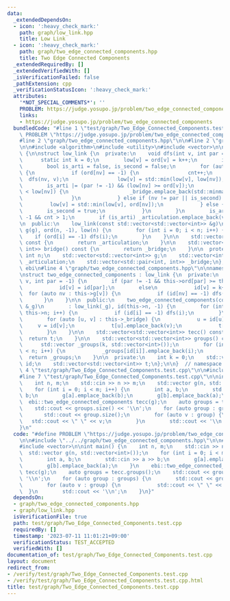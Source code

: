 ```yaml
---
data:
  _extendedDependsOn:
  - icon: ':heavy_check_mark:'
    path: graph/low_link.hpp
    title: Low Link
  - icon: ':heavy_check_mark:'
    path: graph/two_edge_connected_components.hpp
    title: Two Edge Connected Components
  _extendedRequiredBy: []
  _extendedVerifiedWith: []
  _isVerificationFailed: false
  _pathExtension: cpp
  _verificationStatusIcon: ':heavy_check_mark:'
  attributes:
    '*NOT_SPECIAL_COMMENTS*': ''
    PROBLEM: https://judge.yosupo.jp/problem/two_edge_connected_components
    links:
    - https://judge.yosupo.jp/problem/two_edge_connected_components
  bundledCode: "#line 1 \"test/graph/Two_Edge_Connected_Components.test.cpp\"\n#define\
    \ PROBLEM \"https://judge.yosupo.jp/problem/two_edge_connected_components\"\n\n\
    #line 2 \"graph/two_edge_connected_components.hpp\"\n\n#line 2 \"graph/low_link.hpp\"\
    \n\n#include <algorithm>\n#include <utility>\n#include <vector>\n\nnamespace ebi\
    \ {\n\nstruct low_link {\n  private:\n    void dfs(int v, int par = -1) {\n  \
    \      static int k = 0;\n        low[v] = ord[v] = k++;\n        int cnt = 0;\n\
    \        bool is_arti = false, is_second = false;\n        for (auto nv : g[v])\
    \ {\n            if (ord[nv] == -1) {\n                cnt++;\n              \
    \  dfs(nv, v);\n                low[v] = std::min(low[v], low[nv]);\n        \
    \        is_arti |= (par != -1) && (low[nv] >= ord[v]);\n                if (ord[v]\
    \ < low[nv]) {\n                    _bridge.emplace_back(std::minmax(v, nv));\n\
    \                }\n            } else if (nv != par || is_second) {\n       \
    \         low[v] = std::min(low[v], ord[nv]);\n            } else {\n        \
    \        is_second = true;\n            }\n        }\n        is_arti |= par ==\
    \ -1 && cnt > 1;\n        if (is_arti) _articulation.emplace_back(v);\n    }\n\
    \n  public:\n    low_link(const std::vector<std::vector<int>> &g)\n        : n(g.size()),\
    \ g(g), ord(n, -1), low(n) {\n        for (int i = 0; i < n; i++) {\n        \
    \    if (ord[i] == -1) dfs(i);\n        }\n    }\n\n    std::vector<int> articulation()\
    \ const {\n        return _articulation;\n    }\n\n    std::vector<std::pair<int,\
    \ int>> bridge() const {\n        return _bridge;\n    }\n\n  protected:\n   \
    \ int n;\n    std::vector<std::vector<int>> g;\n    std::vector<int> ord, low,\
    \ _articulation;\n    std::vector<std::pair<int, int>> _bridge;\n};\n\n}  // namespace\
    \ ebi\n#line 4 \"graph/two_edge_connected_components.hpp\"\n\nnamespace ebi {\n\
    \nstruct two_edge_connected_components : low_link {\n  private:\n    void dfs(int\
    \ v, int par = -1) {\n        if (par != -1 && this->ord[par] >= this->low[v])\n\
    \            id[v] = id[par];\n        else\n            id[v] = k++;\n      \
    \  for (auto nv : this->g[v]) {\n            if (id[nv] == -1) dfs(nv, v);\n \
    \       }\n    }\n\n  public:\n    two_edge_connected_components(const std::vector<std::vector<int>>\
    \ &_g)\n        : low_link(_g), id(this->n, -1) {\n        for (int i = 0; i <\
    \ this->n; i++) {\n            if (id[i] == -1) dfs(i);\n        }\n        t.resize(k);\n\
    \        for (auto [u, v] : this->_bridge) {\n            u = id[u];\n       \
    \     v = id[v];\n            t[u].emplace_back(v);\n            t[v].emplace_back(u);\n\
    \        }\n    }\n\n    std::vector<std::vector<int>> tecc() const {\n      \
    \  return t;\n    }\n\n    std::vector<std::vector<int>> groups() const {\n  \
    \      std::vector _groups(k, std::vector<int>());\n        for (int i = 0; i\
    \ < n; i++) {\n            _groups[id[i]].emplace_back(i);\n        }\n      \
    \  return _groups;\n    }\n\n  private:\n    int k = 0;\n    std::vector<int>\
    \ id;\n    std::vector<std::vector<int>> t;\n};\n\n}  // namespace ebi\n#line\
    \ 4 \"test/graph/Two_Edge_Connected_Components.test.cpp\"\n\n#include <iostream>\n\
    #line 7 \"test/graph/Two_Edge_Connected_Components.test.cpp\"\n\nint main() {\n\
    \    int n, m;\n    std::cin >> n >> m;\n    std::vector g(n, std::vector<int>());\n\
    \    for (int i = 0; i < m; i++) {\n        int a, b;\n        std::cin >> a >>\
    \ b;\n        g[a].emplace_back(b);\n        g[b].emplace_back(a);\n    }\n  \
    \  ebi::two_edge_connected_components tecc(g);\n    auto groups = tecc.groups();\n\
    \    std::cout << groups.size() << '\\n';\n    for (auto group : groups) {\n \
    \       std::cout << group.size();\n        for (auto v : group) {\n         \
    \   std::cout << \" \" << v;\n        }\n        std::cout << '\\n';\n    }\n\
    }\n"
  code: "#define PROBLEM \"https://judge.yosupo.jp/problem/two_edge_connected_components\"\
    \n\n#include \"../../graph/two_edge_connected_components.hpp\"\n\n#include <iostream>\n\
    #include <vector>\n\nint main() {\n    int n, m;\n    std::cin >> n >> m;\n  \
    \  std::vector g(n, std::vector<int>());\n    for (int i = 0; i < m; i++) {\n\
    \        int a, b;\n        std::cin >> a >> b;\n        g[a].emplace_back(b);\n\
    \        g[b].emplace_back(a);\n    }\n    ebi::two_edge_connected_components\
    \ tecc(g);\n    auto groups = tecc.groups();\n    std::cout << groups.size() <<\
    \ '\\n';\n    for (auto group : groups) {\n        std::cout << group.size();\n\
    \        for (auto v : group) {\n            std::cout << \" \" << v;\n      \
    \  }\n        std::cout << '\\n';\n    }\n}"
  dependsOn:
  - graph/two_edge_connected_components.hpp
  - graph/low_link.hpp
  isVerificationFile: true
  path: test/graph/Two_Edge_Connected_Components.test.cpp
  requiredBy: []
  timestamp: '2023-07-11 11:01:21+09:00'
  verificationStatus: TEST_ACCEPTED
  verifiedWith: []
documentation_of: test/graph/Two_Edge_Connected_Components.test.cpp
layout: document
redirect_from:
- /verify/test/graph/Two_Edge_Connected_Components.test.cpp
- /verify/test/graph/Two_Edge_Connected_Components.test.cpp.html
title: test/graph/Two_Edge_Connected_Components.test.cpp
---
```

